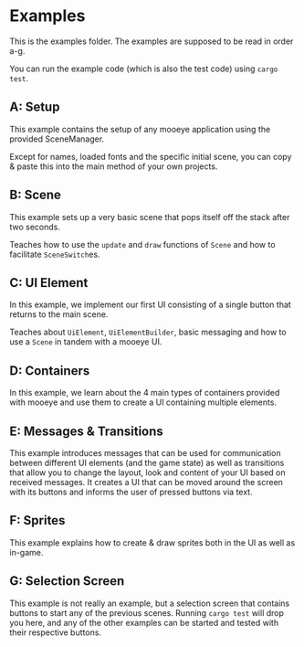 # Examples

This is the examples folder. The examples are supposed to be read in order a-g.

You can run the example code (which is also the test code) using ```cargo  test```.

## A: Setup

This example contains the setup of any mooeye application using the provided SceneManager.

Except for names, loaded fonts and the specific initial scene, you can copy & paste this into the main method of your own projects.

## B: Scene

This example sets up a very basic scene that pops itself off the stack after two seconds.

Teaches how to use the ```update``` and ```draw``` functions of ```Scene``` and how to facilitate ```SceneSwitch```es.

## C: UI Element

In this example, we implement our first UI consisting of a single button that returns to the main scene.

Teaches about ```UiElement```, ```UiElementBuilder```, basic messaging and how to use a ```Scene``` in tandem with a mooeye UI.

## D: Containers

In this example, we learn about the 4 main types of containers provided with mooeye and use them to create a UI containing multiple elements.

## E: Messages & Transitions

This example introduces messages that can be used for communication between different UI elements (and the game state) as well as transitions that allow you to change the layout, look and content of your UI based on received messages.
It creates a UI that can be moved around the screen with its buttons and informs the user of pressed buttons via text.

## F: Sprites

This example explains how to create & draw sprites both in the UI as well as in-game.

## G: Selection Screen

This example is not really an example, but a selection screen that contains buttons to start any of the previous scenes. Running ```cargo test``` will drop you here, and any of the other examples can be started and tested with their respective buttons.